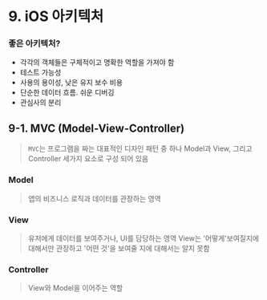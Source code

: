 # 9. iOS 아키텍처

### 좋은 아키텍처?
* 각각의 객체들은 구체적이고 명확한 역할을 가져야 함
* 테스트 가능성
* 사용의 용이성, 낮은 유지 보수 비용
* 단순한 데이터 흐름. 쉬운 디버깅
* 관심사의 분리

## 9-1. MVC (Model-View-Controller)

>`MVC`는  프로그램을 짜는 대표적인 디자인 패턴 중 하나
>Model과 View, 그리고 Controller 세가지 요소로 구성 되어 있음
### Model
> 앱의 비즈니스 로직과 데이터를 관장하는 영역
### View
> 유저에게 데이터를 보여주거나, UI를 담당하는 영역
> View는 '어떻게'보여질지에 대해서만 관장하고 '어떤 것'을 보여줄 지에 대해서는 알지 못함
### Controller
> View와 Model을 이어주는 역할

